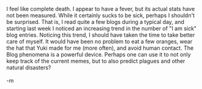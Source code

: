 I feel like complete death.  I appear to have a fever, but its actual stats have not been measured.  While it certainly sucks to be sick, perhaps I shouldn't be surprised.  That is, I read quite a few blogs during a typical day, and starting last week I noticed an increasing trend in the number of "I am sick" blog entries.  Noticing this trend, I should have taken the time to take better care of myself.  It would have been no problem to eat a few oranges, wear the hat that Yuki made for me (more often), and avoid human contact.  The Blog phenomena is a powerful device.  Perhaps one can use it to not only keep track of the current memes, but to also predict plagues and other natural disasters?
<br />
<br />-m
<br />